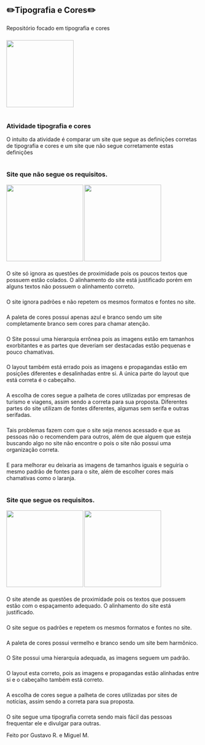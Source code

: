 ## ✏️Tipografia e Cores✏️

Repositório focado em tipografia e cores

###

<img align="center" height="175" src="https://cdn.dribbble.com/users/42759/screenshots/894208/marker-font.gif" />

#

### Atividade tipografia e cores ###

O intuito da atividade é comparar um site que segue as definições corretas de tipografia e cores e um site que não segue corretamente estas definições

#

### Site que não segue os requisitos. ###

<img align="left" height="200" src="https://github.com/user-attachments/assets/d9d128e3-1f49-48cc-963f-5a64335e3176" />
<img align="center" height="200" src="https://github.com/user-attachments/assets/5f2d496e-26a4-4578-9456-a26efb6f0cf9" />

###
O site só ignora as questões de proximidade pois os poucos textos que possuem estão colados. O alinhamento do site está justificado porém em alguns textos não possuem o alinhamento correto.
###
O site ignora padrões e não repetem os mesmos formatos e fontes no site.
###
A paleta de cores possui apenas azul e branco sendo um site completamente branco sem cores para chamar atenção.
###
O Site possui uma hierarquia errônea pois as imagens estão em tamanhos exorbitantes e as partes que deveriam ser destacadas estão pequenas e pouco chamativas.
###
O layout também está errado pois as imagens e propagandas estão em posições diferentes e desalinhadas entre si. A única parte do layout que está correta é o cabeçalho.
###
A escolha de cores segue a palheta de cores utilizadas por empresas de turismo e viagens, assim sendo a correta para sua proposta.
Diferentes partes do site utilizam de fontes diferentes, algumas sem serifa e outras serifadas.
###
Tais problemas fazem com que o site seja menos acessado e que as pessoas não o recomendem para outros, além de que alguem que esteja buscando algo no site não encontre o pois o site não possui uma organização correta.
###
E para melhorar eu deixaria as imagens de tamanhos iguais e seguiria o mesmo padrão de fontes para o site, além de escolher cores mais chamativas como o laranja.

#

### Site que segue os requisitos. ###

<img align="left" height="200" src="https://github.com/user-attachments/assets/f18ee968-551d-4a11-9b8a-5d87faafbdcc" />
<img align="center" height="200" src="https://github.com/user-attachments/assets/69e4aa4c-12c8-4062-9aab-907af3f4c082" />

###
O site atende as questões de proximidade pois os textos que possuem estão com o espaçamento adequado. O alinhamento do site está justificado.
###
O site segue os padrões e repetem os mesmos formatos e fontes no site.
###
A paleta de cores possui vermelho e branco sendo um site bem harmônico.
###
O Site possui uma hierarquia adequada, as imagens seguem um padrão.
###
O layout esta correto, pois as imagens e propagandas estão alinhadas entre si e o cabeçalho também está correto.
###
A escolha de cores segue a palheta de cores utilizadas por sites de notícias, assim sendo a correta para sua proposta.
###
O site segue uma tipografia correta sendo mais fácil das pessoas frequentar ele e divulgar para outras.





Feito por Gustavo R. e Miguel M.
